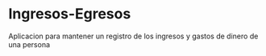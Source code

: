 # Ingresos-Egresos
Aplicacion para mantener un registro de los ingresos y gastos de dinero de una persona
